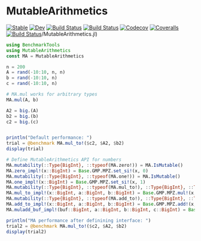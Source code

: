 # MutableArithmetics

[![Stable](https://img.shields.io/badge/docs-stable-blue.svg)](https://JuliaOpt.github.io/MutableArithmetics.jl/stable)
[![Dev](https://img.shields.io/badge/docs-dev-blue.svg)](https://JuliaOpt.github.io/MutableArithmetics.jl/dev)
[![Build Status](https://travis-ci.com/JuliaOpt/MutableArithmetics.jl.svg?branch=master)](https://travis-ci.com/JuliaOpt/MutableArithmetics.jl)
[![Build Status](https://ci.appveyor.com/api/projects/status/github/JuliaOpt/MutableArithmetics.jl?svg=true)](https://ci.appveyor.com/project/JuliaOpt/MutableArithmetics-jl)
[![Codecov](https://codecov.io/gh/JuliaOpt/MutableArithmetics.jl/branch/master/graph/badge.svg)](https://codecov.io/gh/JuliaOpt/MutableArithmetics.jl)
[![Coveralls](https://coveralls.io/repos/github/JuliaOpt/MutableArithmetics.jl/badge.svg?branch=master)](https://coveralls.io/github/JuliaOpt/MutableArithmetics.jl?branch=master)
[![Build Status](https://api.cirrus-ci.com/github/JuliaOpt/MutableArithmetics.jl.svg)](https://cirrus-ci.com/github/JuliaOpt/MutableArithmetics.jl)/MutableArithmetics.jl)

```julia
using BenchmarkTools
using MutableArithmetics
const MA = MutableArithmetics

n = 200
A = rand(-10:10, n, n)
b = rand(-10:10, n)
c = rand(-10:10, n)

# MA.mul works for arbitrary types
MA.mul(A, b)

A2 = big.(A)
b2 = big.(b)
c2 = big.(c)


println("Default performance: ")
trial = @benchmark MA.mul_to!($c2, $A2, $b2)
display(trial)

# Define MutableArithmetics API for numbers
MA.mutability(::Type{BigInt}, ::typeof(MA.zero!)) = MA.IsMutable()
MA.zero_impl!(x::BigInt) = Base.GMP.MPZ.set_si!(x, 0)
MA.mutability(::Type{BigInt}, ::typeof(MA.one!)) = MA.IsMutable()
MA.one_impl!(x::BigInt) = Base.GMP.MPZ.set_si!(x, 1)
MA.mutability(::Type{BigInt}, ::typeof(MA.mul_to!), ::Type{BigInt}, ::Type{BigInt}) = MA.IsMutable()
MA.mul_to_impl!(x::BigInt, a::BigInt, b::BigInt) = Base.GMP.MPZ.mul!(x, a, b)
MA.mutability(::Type{BigInt}, ::typeof(MA.add_to!), ::Type{BigInt}, ::Type{BigInt}) = MA.IsMutable()
MA.add_to_impl!(x::BigInt, a::BigInt, b::BigInt) = Base.GMP.MPZ.add!(x, a, b)
MA.muladd_buf_impl!(buf::BigInt, a::BigInt, b::BigInt, c::BigInt) = Base.GMP.MPZ.add!(a, Base.GMP.MPZ.mul!(buf, b, c))

println("MA performance after definining interface: ")
trial2 = @benchmark MA.mul_to!($c2, $A2, $b2)
display(trial2)
```
